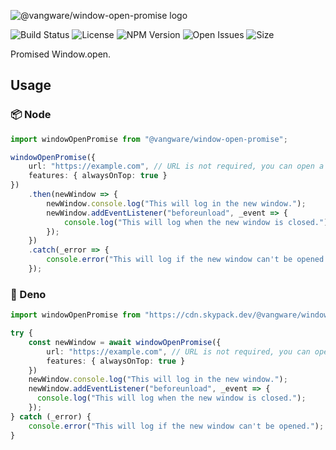 ![@vangware/window-open-promise logo](https://i.imgur.com/pzcGYAZ.png)

![Build Status](https://img.shields.io/travis/vangware/window-open-promise.svg?style=for-the-badge&labelColor=666&color=2b7&link=https://travis-ci.org/github/vangware/window-open-promise)
![License](https://img.shields.io/npm/l/@vangware/window-open-promise.svg?style=for-the-badge&labelColor=666&color=2b7&link=https://github.com/vangware/window-open-promise/blob/main/LICENSE)
![NPM Version](https://img.shields.io/npm/v/@vangware/window-open-promise.svg?style=for-the-badge&labelColor=666&color=2b7&link=https://npm.im/@vangware/window-open-promise)
![Open Issues](https://img.shields.io/github/issues/vangware/window-open-promise.svg?style=for-the-badge&labelColor=666&color=2b7&link=https://github.com/vangware/window-open-promise/issues)
![Size](https://img.shields.io/bundlephobia/minzip/@vangware/window-open-promise.svg?style=for-the-badge&labelColor=666&color=2b7&label=size&link=https://bundlephobia.com/result?p=@vangware/window-open-promise)

Promised Window.open.

## Usage

### 📦 Node

```typescript
import windowOpenPromise from "@vangware/window-open-promise";

windowOpenPromise({
    url: "https://example.com", // URL is not required, you can open a blank window
    features: { alwaysOnTop: true }
})
    .then(newWindow => {
        newWindow.console.log("This will log in the new window.");
        newWindow.addEventListener("beforeunload", _event => {
            console.log("This will log when the new window is closed.");
        });
    })
    .catch(_error => {
        console.error("This will log if the new window can't be opened.");
    });
```

### 🦕 Deno

```typescript
import windowOpenPromise from "https://cdn.skypack.dev/@vangware/window-open-promise";

try {
    const newWindow = await windowOpenPromise({
        url: "https://example.com", // URL is not required, you can open a blank window
        features: { alwaysOnTop: true }
    })
    newWindow.console.log("This will log in the new window.");
    newWindow.addEventListener("beforeunload", _event => {
      console.log("This will log when the new window is closed.");
    });
} catch (_error) {
    console.error("This will log if the new window can't be opened.");
}
```
